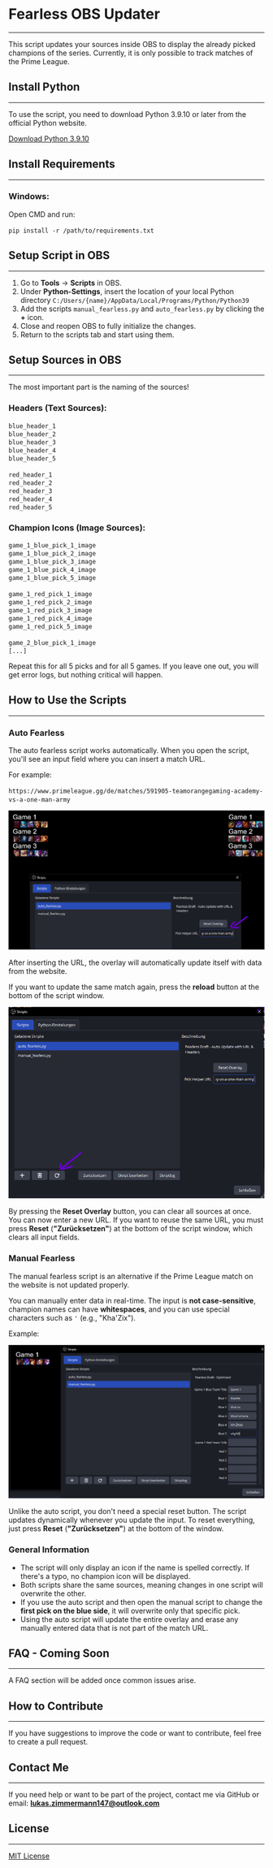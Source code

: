 # Fearless OBS Updater

---

This script updates your sources inside OBS to display the already picked champions of the series.
Currently, it is only possible to track matches of the Prime League.

## Install Python

---

To use the script, you need to download Python 3.9.10 or later from the official Python website.

[Download Python 3.9.10](https://www.python.org/downloads/release/python-3910/)

## Install Requirements

---

### Windows:

Open CMD and run:

`pip install -r /path/to/requirements.txt`

## Setup Script in OBS

---

1. Go to **Tools** -> **Scripts** in OBS.
2. Under **Python-Settings**, insert the location of your local Python directory `C:/Users/{name}/AppData/Local/Programs/Python/Python39`
3. Add the scripts `manual_fearless.py` and `auto_fearless.py` by clicking the **+** icon.
4. Close and reopen OBS to fully initialize the changes.
5. Return to the scripts tab and start using them.

## Setup Sources in OBS

---

The most important part is the naming of the sources!

### Headers (Text Sources):

```
blue_header_1
blue_header_2
blue_header_3
blue_header_4
blue_header_5

red_header_1
red_header_2
red_header_3
red_header_4
red_header_5
```

### Champion Icons (Image Sources):

```
game_1_blue_pick_1_image
game_1_blue_pick_2_image
game_1_blue_pick_3_image
game_1_blue_pick_4_image
game_1_blue_pick_5_image

game_1_red_pick_1_image
game_1_red_pick_2_image
game_1_red_pick_3_image
game_1_red_pick_4_image
game_1_red_pick_5_image

game_2_blue_pick_1_image
[...]
```

Repeat this for all 5 picks and for all 5 games. If you leave one out, you will get error logs, but nothing critical will happen.

## How to Use the Scripts

---

### Auto Fearless

The auto fearless script works automatically. When you open the script, you'll see an input field where you can insert a match URL.

For example:

`https://www.primeleague.gg/de/matches/591905-teamorangegaming-academy-vs-a-one-man-army`

![img.png](examples/auto.png)

After inserting the URL, the overlay will automatically update itself with data from the website.

If you want to update the same match again, press the **reload** button at the bottom of the script window.

![img.png](examples/scripts.png)

By pressing the **Reset Overlay** button, you can clear all sources at once. You can now enter a new URL. If you want to reuse the same URL, you must press **Reset** (**"Zurücksetzen"**) at the bottom of the script window, which clears all input fields.

### Manual Fearless

The manual fearless script is an alternative if the Prime League match on the website is not updated properly.

You can manually enter data in real-time. The input is **not case-sensitive**, champion names can have **whitespaces**, and you can use special characters such as `'` (e.g., "Kha'Zix").

Example:

![img.png](examples/manual.png)

Unlike the auto script, you don't need a special reset button. The script updates dynamically whenever you update the input. To reset everything, just press **Reset** (**"Zurücksetzen"**) at the bottom of the window.

### General Information

- The script will only display an icon if the name is spelled correctly. If there's a typo, no champion icon will be displayed.
- Both scripts share the same sources, meaning changes in one script will overwrite the other.
- If you use the auto script and then open the manual script to change the **first pick on the blue side**, it will overwrite only that specific pick.
- Using the auto script will update the entire overlay and erase any manually entered data that is not part of the match URL.

## FAQ - Coming Soon

---

A FAQ section will be added once common issues arise.

## How to Contribute

---

If you have suggestions to improve the code or want to contribute, feel free to create a pull request.

## Contact Me

---

If you need help or want to be part of the project, contact me via GitHub or email: **lukas.zimmermann147@outlook.com**

## License

---

[MIT License](https://choosealicense.com/licenses/mit/)

